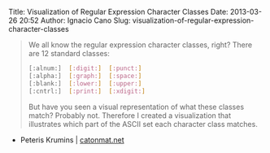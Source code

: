 Title: Visualization of Regular Expression Character Classes
Date: 2013-03-26 20:52
Author: Ignacio Cano
Slug: visualization-of-regular-expression-character-classes

> We all know the regular expression character classes, right? There are
> 12 standard classes:
>
> ```bash
> [:alnum:]  [:digit:]  [:punct:]
> [:alpha:]  [:graph:]  [:space:]
> [:blank:]  [:lower:]  [:upper:]
> [:cntrl:]  [:print:]  [:xdigit:]
> ```
>
> But have you seen a visual representation of what these classes match?
> Probably not. Therefore I created a visualization that illustrates
> which part of the ASCII set each character class matches.

- Peteris Krumins | [catonmat.net][]

  [catonmat.net]: http://www.catonmat.net/blog/regex-char-classes/
    "Visualization of Regular Expression Character Classes"
